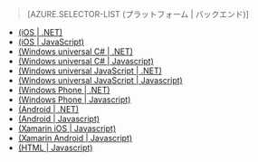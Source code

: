 ﻿> [AZURE.SELECTOR-LIST (プラットフォーム | バックエンド)]
- [(iOS | .NET)](/documentation/articles/mobile-services-dotnet-backend-ios-get-started-data/)
- [(iOS | JavaScript)](/documentation/articles/mobile-services-ios-get-started-data/)
- [(Windows universal C# | .NET)](/documentation/articles/mobile-services-dotnet-backend-windows-universal-dotnet-get-started-data/)
- [(Windows universal C# | Javascript)](/documentation/articles/mobile-services-javascript-backend-windows-universal-dotnet-get-started-data/)
- [(Windows universal JavaScript | .NET)](/documentation/articles/mobile-services-dotnet-backend-windows-universal-javascript-get-started-data/)
- [(Windows universal JavaScript | Javascript)](/documentation/articles/mobile-services-javascript-backend-windows-universal-javascript-get-started-data/)
- [(Windows Phone | .NET)](/documentation/articles/mobile-services-dotnet-backend-windows-phone-get-started-data/)
- [(Windows Phone | Javascript)](/documentation/articles/mobile-services-javascript-backend-windows-phone-get-started-data/)
- [(Android | .NET)](/documentation/articles/mobile-services-dotnet-backend-android-get-started-data-EC/)
- [(Android | Javascript)](/documentation/articles/mobile-services-android-get-started-data-EC/)
- [(Xamarin iOS | Javascript)](/documentation/articles/partner-xamarin-mobile-services-ios-get-started-data/)
- [(Xamarin Android | Javascript)](/documentation/articles/partner-xamarin-mobile-services-android-get-started-data/)
- [(HTML | Javascript)](/documentation/articles/mobile-services-html-get-started-data/)

<!--HONumber=47-->
